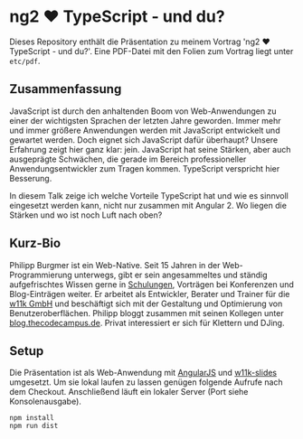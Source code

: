 # ng2 ❤ TypeScript - und du?

Dieses Repository enthält die Präsentation zu meinem Vortrag 'ng2 ❤ TypeScript - und du?'. Eine PDF-Datei mit den Folien zum Vortrag liegt unter ```etc/pdf```.

## Zusammenfassung

JavaScript ist durch den anhaltenden Boom von Web-Anwendungen zu einer der wichtigsten Sprachen der letzten Jahre geworden. Immer mehr und immer größere Anwendungen werden mit JavaScript entwickelt und gewartet werden. Doch eignet sich JavaScript dafür überhaupt? Unsere Erfahrung zeigt hier ganz klar: jein.
JavaScript hat seine Stärken, aber auch ausgeprägte Schwächen, die gerade im Bereich professioneller Anwendungsentwickler zum Tragen kommen. TypeScript verspricht hier Besserung.

In diesem Talk zeige ich welche Vorteile TypeScript hat und wie es sinnvoll eingesetzt werden kann, nicht nur zusammen mit Angular 2. Wo liegen die Stärken und wo ist noch Luft nach oben?


## Kurz-Bio

Philipp Burgmer ist ein Web-Native. Seit 15 Jahren in der Web-Programmierung unterwegs, gibt er sein angesammeltes und ständig aufgefrischtes Wissen gerne in [Schulungen](https://www.thecodecampus.de), Vorträgen bei Konferenzen und Blog-Einträgen weiter. Er arbeitet als Entwickler, Berater und Trainer für die [w11k GmbH](http://w11k.de) und beschäftigt sich mit der Gestaltung und Optimierung von Benutzeroberflächen. Philipp bloggt zusammen mit seinen Kollegen unter [blog.thecodecampus.de](blog.thecodecampus.de). Privat interessiert er sich für Klettern und DJing.


## Setup

Die Präsentation ist als Web-Anwendung mit [AngularJS](https://angularjs.org/) und [w11k-slides](https://github.com/w11k/w11k-slides) umgesetzt. Um sie lokal laufen zu lassen genügen folgende Aufrufe nach dem Checkout. Anschließend läuft ein lokaler Server (Port siehe Konsolenausgabe).

```
npm install
npm run dist
```